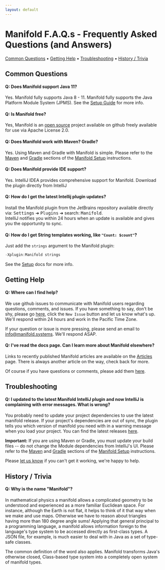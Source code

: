 ```yaml
---
layout: default
---
```


# Manifold F.A.Q.s - Frequently Asked Questions (and Answers)

[Common Questions](#common-questions) • [Getting Help](#getting-help) • [Troubleshooting](#troubleshooting) • [History / Trivia](#history--trivia)


## Common Questions

#### Q: Does Manifold support Java 11?
Yes.  Manifold fully supports Java 8 - 11.  Manifold fully supports the Java Platform Module System (JPMS).  See the
[Setup Guide](http://manifold.systems/docs.html#setup) for more info.

#### Q: Is Manifold free?
Yes, Manifold is an [open source](https://github.com/manifold-systems/manifold) project available on github freely 
available for use via Apache License 2.0.

#### Q: Does Manifold work with Maven?  Gradle?
Yes.  Using Maven and Gradle with Manifold is simple.  Please refer to the [Maven](http://manifold.systems/docs.html#maven) 
and [Gradle](http://manifold.systems/docs.html#gradle) sections of the [Manifold Setup](http://manifold.systems/docs.html#setup) 
instructions. 

#### Q: Does Manifold provide IDE support?
Yes.  IntelliJ IDEA provides comprehensive support for Manifold.  Download the plugin directly from IntelliJ 

#### Q: How do I get the latest Intellij plugin updates?
Install the Manifold plugin from the JetBrains repository available directly via: <kbd>Settings</kbd> ➜ <kbd>Plugins</kbd> ➜ search: <kbd>Manifold</kbd>.  
IntelliJ notifies you within 24 hours when an update is available and gives you the opportunity to sync.

#### Q: How do I get String templates working, like `"Count: $count"`? 
Just add the `strings` argument to the Manifold plugin:
```java
-Xplugin:Manifold strings
``` 
See the [Setup](http://manifold.systems/docs.html#maven) docs for more info.

## Getting Help

#### Q: Where can I find help?
We use github issues to communicate with Manifold users regarding questions, comments, and issues.  If you have 
something to say, don't be shy, please go [here](https://github.com/manifold-systems/manifold/issues), click the 
`New Issue` button and let us know what's up.  We'll respond within 24 hours and work in the Pacific Time Zone.

If your question or issue is more pressing, please send an email to [info@manifold.systems](mailto:info@manifold.systems).
We'll respond ASAP.

#### Q: I've read the docs page.  Can I learn more about Manifold elsewhere?
Links to recently published Manifold articles are available on the [Articles](http://manifold.systems/articles/articles.html) 
page.  There is always another article on the way, check back for more. 

Of course if you have questions or comments, please add them [here](https://github.com/manifold-systems/manifold/issues). 


## Troubleshooting

#### Q: I updated to the latest Manifold IntelliJ plugin and now IntelliJ is complaining with error messages.  What is wrong?
You probably need to update your project dependencies to use the latest manifold release.  If your project's
dependencies are out of sync, the plugin tells you which version of manifold you need with in a warning message
when you load your project.  You can find the latest releases [here](https://github.com/manifold-systems/manifold/tags).

**Important:** If you are using Maven or Gradle, you must update your build files -- do not change the Module dependencies from 
IntelliJ's UI. Please refer to the [Maven](http://manifold.systems/docs.html#maven) and [Gradle](http://manifold.systems/docs.html#gradle)
sections of the [Manifold Setup](http://manifold.systems/docs.html#setup) instructions. 

Please [let us know](https://github.com/manifold-systems/manifold/issues) if you can't get it working, we're happy to 
help.



## History / Trivia

#### Q: Why is the name "Manifold"?

In mathematical physics a manifold allows a complicated geometry to be understood and experienced as a more familiar 
Euclidean space. For instance, although the Earth is not flat, it helps to think of it that way when we make and use maps. 
Otherwise we have to reason about triangles having more than 180 degree angle sums!  Applying that general principal to 
a programming language, a manifold allows information foreign to the language's type system to be accessed directly as 
first-class types.  A JSON file, for example, is much easier to deal with in Java as a set of type-safe classes.

The common definition of the word also applies.  Manifold transforms Java's otherwise closed, Class-based type system
into a completely open system of manifold types.